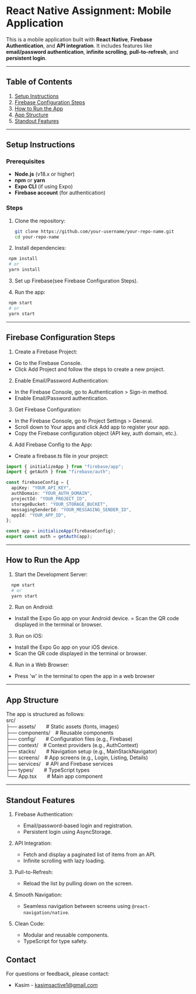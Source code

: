 # React Native Assignment: Mobile Application

This is a mobile application built with **React Native**, **Firebase Authentication**, and **API integration**. It includes features like **email/password authentication**, **infinite scrolling**, **pull-to-refresh**, and **persistent login**.

---

## Table of Contents

1. [Setup Instructions](#setup-instructions)
2. [Firebase Configuration Steps](#firebase-configuration-steps)
3. [How to Run the App](#how-to-run-the-app)
4. [App Structure](#app-structure)
5. [Standout Features](#standout-features)

---

## Setup Instructions

### Prerequisites

- **Node.js** (v18.x or higher)
- **npm** or **yarn**
- **Expo CLI** (if using Expo)
- **Firebase account** (for authentication)

### Steps

1. Clone the repository:

   ```bash
   git clone https://github.com/your-username/your-repo-name.git
   cd your-repo-name

   ```

2. Install dependencies:

```bash
 npm install
 # or
 yarn install
```

3. Set up Firebase(see Firebase Configuration Steps).

4. Run the app:

```bash
 npm start
 # or
 yarn start
```

---

## Firebase Configuration Steps

1. Create a Firebase Project:

- Go to the Firebase Console.
- Click Add Project and follow the steps to create a new project.

2. Enable Email/Password Authentication:

- In the Firebase Console, go to Authentication > Sign-in method.
- Enable Email/Password authentication.

3. Get Firebase Configuration:

- In the Firebase Console, go to Project Settings > General.
- Scroll down to Your apps and click Add app to register your app.
- Copy the Firebase configuration object (API key, auth domain, etc.).

4. Add Firebase Config to the App:

- Create a firebase.ts file in your project:

```typescript
import { initializeApp } from "firebase/app";
import { getAuth } from "firebase/auth";

const firebaseConfig = {
  apiKey: "YOUR_API_KEY",
  authDomain: "YOUR_AUTH_DOMAIN",
  projectId: "YOUR_PROJECT_ID",
  storageBucket: "YOUR_STORAGE_BUCKET",
  messagingSenderId: "YOUR_MESSAGING_SENDER_ID",
  appId: "YOUR_APP_ID",
};

const app = initializeApp(firebaseConfig);
export const auth = getAuth(app);
```

---

## How to Run the App

1. Start the Development Server:

```bash
  npm start
  # or
  yarn start
```

2. Run on Android:

- Install the Expo Go app on your Android device.
  = Scan the QR code displayed in the terminal or browser.

3. Run on iOS:

- Install the Expo Go app on your iOS device.
- Scan the QR code displayed in the terminal or browser.

4. Run in a Web Browser:

- Press 'w' in the terminal to open the app in a web browser

---

## App Structure

The app is structured as follows:  
src/  
├── assets/&emsp;&emsp;# Static assets (fonts, images)  
├── components/&emsp;# Reusable components  
├── config/&emsp;&emsp;# Configuration files (e.g., Firebase)  
├── context/&emsp;# Context providers (e.g., AuthContext)  
├── stacks/&emsp;&emsp;# Navigation setup (e.g., MainStackNavigator)  
├── screens/&emsp;# App screens (e.g., Login, Listing, Details)  
├── services/&emsp;# API and Firebase services  
├── types/&emsp;&emsp;# TypeScript types  
└── App.tsx&emsp;&emsp;# Main app component  

---

## Standout Features

1. Firebase Authentication:

   - Email/password-based login and registration.
   - Persistent login using AsyncStorage.

2. API Integration:

   - Fetch and display a paginated list of items from an API.
   - Infinite scrolling with lazy loading.

3. Pull-to-Refresh:

   - Reload the list by pulling down on the screen.

4. Smooth Navigation:

   - Seamless navigation between screens using `@react-navigation/native`.

5. Clean Code:

   - Modular and reusable components.
   - TypeScript for type safety.

## Contact

For questions or feedback, please contact:

- Kasim - kasimsactive1@gmail.com

```


```
